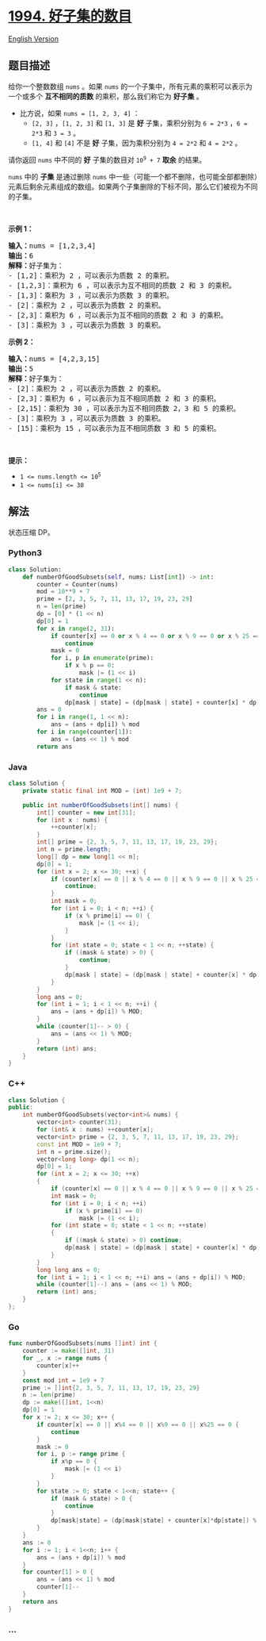 # [1994. 好子集的数目](https://leetcode.cn/problems/the-number-of-good-subsets)

[English Version](/solution/1900-1999/1994.The%20Number%20of%20Good%20Subsets/README_EN.md)

## 题目描述

<!-- 这里写题目描述 -->

<p>给你一个整数数组&nbsp;<code>nums</code>&nbsp;。如果&nbsp;<code>nums</code>&nbsp;的一个子集中，所有元素的乘积可以表示为一个或多个 <strong>互不相同的质数</strong> 的乘积，那么我们称它为&nbsp;<strong>好子集</strong>&nbsp;。</p>

<ul>
	<li>比方说，如果&nbsp;<code>nums = [1, 2, 3, 4]</code>&nbsp;：
    <ul>
    	<li><code>[2, 3]</code>&nbsp;，<code>[1, 2, 3]</code>&nbsp;和&nbsp;<code>[1, 3]</code>&nbsp;是 <strong>好</strong>&nbsp;子集，乘积分别为&nbsp;<code>6 = 2*3</code>&nbsp;，<code>6 = 2*3</code>&nbsp;和&nbsp;<code>3 = 3</code>&nbsp;。</li>
    	<li><code>[1, 4]</code> 和&nbsp;<code>[4]</code>&nbsp;不是 <strong>好</strong>&nbsp;子集，因为乘积分别为&nbsp;<code>4 = 2*2</code> 和&nbsp;<code>4 = 2*2</code>&nbsp;。</li>
    </ul>
    </li>
</ul>

<p>请你返回 <code>nums</code>&nbsp;中不同的&nbsp;<strong>好</strong>&nbsp;子集的数目对<em>&nbsp;</em><code>10<sup>9</sup> + 7</code>&nbsp;<strong>取余</strong>&nbsp;的结果。</p>

<p><code>nums</code>&nbsp;中的 <strong>子集</strong>&nbsp;是通过删除 <code>nums</code>&nbsp;中一些（可能一个都不删除，也可能全部都删除）元素后剩余元素组成的数组。如果两个子集删除的下标不同，那么它们被视为不同的子集。</p>

<p>&nbsp;</p>

<p><strong>示例 1：</strong></p>

<pre>
<b>输入：</b>nums = [1,2,3,4]
<b>输出：</b>6
<b>解释：</b>好子集为：
- [1,2]：乘积为 2 ，可以表示为质数 2 的乘积。
- [1,2,3]：乘积为 6 ，可以表示为互不相同的质数 2 和 3 的乘积。
- [1,3]：乘积为 3 ，可以表示为质数 3 的乘积。
- [2]：乘积为 2 ，可以表示为质数 2 的乘积。
- [2,3]：乘积为 6 ，可以表示为互不相同的质数 2 和 3 的乘积。
- [3]：乘积为 3 ，可以表示为质数 3 的乘积。
</pre>

<p><strong>示例 2：</strong></p>

<pre>
<b>输入：</b>nums = [4,2,3,15]
<b>输出：</b>5
<b>解释：</b>好子集为：
- [2]：乘积为 2 ，可以表示为质数 2 的乘积。
- [2,3]：乘积为 6 ，可以表示为互不相同质数 2 和 3 的乘积。
- [2,15]：乘积为 30 ，可以表示为互不相同质数 2，3 和 5 的乘积。
- [3]：乘积为 3 ，可以表示为质数 3 的乘积。
- [15]：乘积为 15 ，可以表示为互不相同质数 3 和 5 的乘积。
</pre>

<p>&nbsp;</p>

<p><strong>提示：</strong></p>

<ul>
	<li><code>1 &lt;= nums.length &lt;= 10<sup>5</sup></code></li>
	<li><code>1 &lt;= nums[i] &lt;= 30</code></li>
</ul>

## 解法

<!-- 这里可写通用的实现逻辑 -->

状态压缩 DP。

<!-- tabs:start -->

### **Python3**

<!-- 这里可写当前语言的特殊实现逻辑 -->

```python
class Solution:
    def numberOfGoodSubsets(self, nums: List[int]) -> int:
        counter = Counter(nums)
        mod = 10**9 + 7
        prime = [2, 3, 5, 7, 11, 13, 17, 19, 23, 29]
        n = len(prime)
        dp = [0] * (1 << n)
        dp[0] = 1
        for x in range(2, 31):
            if counter[x] == 0 or x % 4 == 0 or x % 9 == 0 or x % 25 == 0:
                continue
            mask = 0
            for i, p in enumerate(prime):
                if x % p == 0:
                    mask |= (1 << i)
            for state in range(1 << n):
                if mask & state:
                    continue
                dp[mask | state] = (dp[mask | state] + counter[x] * dp[state]) % mod
        ans = 0
        for i in range(1, 1 << n):
            ans = (ans + dp[i]) % mod
        for i in range(counter[1]):
            ans = (ans << 1) % mod
        return ans
```

### **Java**

<!-- 这里可写当前语言的特殊实现逻辑 -->

```java
class Solution {
    private static final int MOD = (int) 1e9 + 7;

    public int numberOfGoodSubsets(int[] nums) {
        int[] counter = new int[31];
        for (int x : nums) {
            ++counter[x];
        }
        int[] prime = {2, 3, 5, 7, 11, 13, 17, 19, 23, 29};
        int n = prime.length;
        long[] dp = new long[1 << n];
        dp[0] = 1;
        for (int x = 2; x <= 30; ++x) {
            if (counter[x] == 0 || x % 4 == 0 || x % 9 == 0 || x % 25 == 0) {
                continue;
            }
            int mask = 0;
            for (int i = 0; i < n; ++i) {
                if (x % prime[i] == 0) {
                    mask |= (1 << i);
                }
            }
            for (int state = 0; state < 1 << n; ++state) {
                if ((mask & state) > 0) {
                    continue;
                }
                dp[mask | state] = (dp[mask | state] + counter[x] * dp[state]) % MOD;
            }
        }
        long ans = 0;
        for (int i = 1; i < 1 << n; ++i) {
            ans = (ans + dp[i]) % MOD;
        }
        while (counter[1]-- > 0) {
            ans = (ans << 1) % MOD;
        }
        return (int) ans;
    }
}
```

### **C++**

```cpp
class Solution {
public:
    int numberOfGoodSubsets(vector<int>& nums) {
        vector<int> counter(31);
        for (int& x : nums) ++counter[x];
        vector<int> prime = {2, 3, 5, 7, 11, 13, 17, 19, 23, 29};
        const int MOD = 1e9 + 7;
        int n = prime.size();
        vector<long long> dp(1 << n);
        dp[0] = 1;
        for (int x = 2; x <= 30; ++x)
        {
            if (counter[x] == 0 || x % 4 == 0 || x % 9 == 0 || x % 25 == 0) continue;
            int mask = 0;
            for (int i = 0; i < n; ++i)
                if (x % prime[i] == 0)
                    mask |= (1 << i);
            for (int state = 0; state < 1 << n; ++state)
            {
                if ((mask & state) > 0) continue;
                dp[mask | state] = (dp[mask | state] + counter[x] * dp[state]) % MOD;
            }
        }
        long long ans = 0;
        for (int i = 1; i < 1 << n; ++i) ans = (ans + dp[i]) % MOD;
        while (counter[1]--) ans = (ans << 1) % MOD;
        return (int) ans;
    }
};
```

### **Go**

```go
func numberOfGoodSubsets(nums []int) int {
	counter := make([]int, 31)
	for _, x := range nums {
		counter[x]++
	}
	const mod int = 1e9 + 7
	prime := []int{2, 3, 5, 7, 11, 13, 17, 19, 23, 29}
	n := len(prime)
	dp := make([]int, 1<<n)
	dp[0] = 1
	for x := 2; x <= 30; x++ {
		if counter[x] == 0 || x%4 == 0 || x%9 == 0 || x%25 == 0 {
			continue
		}
		mask := 0
		for i, p := range prime {
			if x%p == 0 {
				mask |= (1 << i)
			}
		}
		for state := 0; state < 1<<n; state++ {
			if (mask & state) > 0 {
				continue
			}
			dp[mask|state] = (dp[mask|state] + counter[x]*dp[state]) % mod
		}
	}
	ans := 0
	for i := 1; i < 1<<n; i++ {
		ans = (ans + dp[i]) % mod
	}
	for counter[1] > 0 {
		ans = (ans << 1) % mod
		counter[1]--
	}
	return ans
}
```

### **...**

```

```

<!-- tabs:end -->
